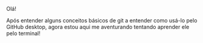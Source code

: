 Olá!

Após entender alguns conceitos básicos de git a entender como usá-lo pelo GitHub desktop, agora estou aqui me aventurando tentando aprender ele pelo terminal!
